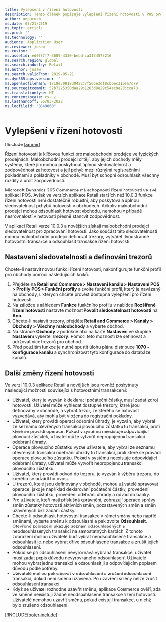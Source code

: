 ```yaml
---
title: Vylepšení v řízení hotovosti
description: Tento článek popisuje vylepšení řízení hotovosti v POS pro Dynamics 365 Commerce.
author: anpurush
ms.date: 05/21/2019
ms.topic: article
ms.prod: ''
ms.technology: ''
audience: Application User
ms.reviewer: josaw
ms.custom: ''
ms.assetid: ed0f77f7-3609-4330-bebd-ca3134575216
ms.search.region: global
ms.search.industry: Retail
ms.author: josaw
ms.search.validFrom: 2019-05-21
ms.dyn365.ops.version: ''
ms.openlocfilehash: 1719e309183042cd7f56be3df8cbbec31cea7c79
ms.sourcegitcommit: 52b7225350daa29b1263d8e29c54ac9e20bcca70
ms.translationtype: HT
ms.contentlocale: cs-CZ
ms.lasthandoff: 06/03/2022
ms.locfileid: "8849060"
---
```

# <a name="cash-management-improvements"></a>Vylepšení v řízení hotovosti

[!include [banner](includes/banner.md)]


Řízení hotovosti je klíčovou funkcí pro maloobchodní prodejce ve fyzických prodejnách. Maloobchodní prodejci chtějí, aby jejich obchody měly systémy, které jim mohou poskytnout úplnou sledovatelnost a zodpovědnost za hotovost a její pohyb mezi různými registračními pokladnami a pokladníky v obchodě. Musí být schopni odsouhlasit všechny rozdíly a určit zodpovědnosti.


Microsoft Dynamics 365 Commerce má schopnosti řízení hotovosti ve své aplikaci POS. Avšak ve verzích aplikace Retail starších než 10.0.3 funkce řízení hotovosti není dostatečně robustní, aby poskytovala úplnou sledovatelnost pohybů hotovosti v obchodech. Ačkoliv maloobchodní prodejci mohou odsouhlasit hotovost obchodu, nemohou v případě nesrovnalostí v hotovosti přesně stanovit zodpovědnost.


V aplikaci Retail verze 10.0.3 a novějších získají maloobchodní prodejci sledovatelnost pro zpracování hotovosti. Jako součást této sledovatelnosti mohou maloobchodní prodejci definovat trezory, vytvářet dvoustranné hotovostní transakce a odsouhlasit transakce řízení hotovosti.

## <a name="set-up-traceability-and-define-safes"></a>Nastavení sledovatelnosti a definování trezorů

Chcete-li nastavit novou funkci řízení hotovosti, nakonfigurujte funkční profil pro obchody pomocí následujících kroků.

1. Přejděte na **Retail and Commerce \> Nastavení kanálu \> Nastavení POS \> Profily POS \> Funkční profily** a zvolte funkční profil, který je navázaný na obchody, u kterých chcete provést dostupná vylepšení pro řízení hotovosti.
2. Na záložce s náhledem **Funkce** funkčního profilu v nabídce **Rozšířené řízení hotovosti** nastavte možnost **Povolit sledovatelnost hotovosti** na **Ano.**
3. Chcete-li nastavit trezory, přejděte **Retail and Commerce \> Kanály \> Obchody \> Všechny maloobchody** a vyberte obchod.
4. Na stránce **Obchody** v podokně akcí na kartě **Nastavení** ve skupině **Nastavení** vyberte **Trezory**. Pomocí této možnosti lze definovat a udržovat více trezorů pro obchod.
4. Před použitím funkce je nutné spustit úlohu plánu distribuce **1070 - konfigurace kanálu** a synchronizovat tyto konfigurace do databáze kanálů.

## <a name="additional-cash-management-changes"></a>Další změny řízení hotovosti

Ve verzi 10.0.3 aplikace Retail a novějších jsou rovněž poskytnuty následující možnosti související s hotovostními transakcemi:

- Uživatel, který je vyzván k deklaraci počáteční částky, musí zadat zdroj hotovosti. Uživatel může vyhledat dostupné trezory, které jsou definovány v obchodě, a vybrat trezor, ze kterého se hotovost vyzvedává, aby mohla být vložena do registrační pokladny.
- Uživatel, který provádí operaci odebrání úhrady, je vyzván, aby vybral ze seznamu otevřených transakcí plovoucího zůstatku tu transakci, proti které se provádí operace. Pokud v systému neexistuje odpovídající plovoucí zůstatek, uživatel může vytvořit nepropojenou transakci odebrání úhrady.
- Operace plovoucího zůstatku vyzve uživatele, aby vybral ze seznamu otevřených transakcí odebrání úhrady tu transakci, proti které se provádí operace plovoucího zůstatku. Pokud v systému neexistuje odpovídající odebrání úhrady, uživatel může vytvořit nepropojenou transakci plovoucího zůstatku.
- Uživatel, který provádí odvod do trezoru, je vyzván k výběru trezoru, do kterého se odvádí hotovost.
- U trezorů, které jsou definovány v obchodě, mohou uživatelé spravovat operace, jako je například deklarování počáteční částky, provedení plovoucího zůstatku, provedení odebrání úhrady a odvod do banky.
- Pro uživatele, kteří mají příslušná oprávnění, zobrazují operace správy směn zůstatky hotovosti aktivních směn, pozastavených směn a směn uzavřených bez zadání částky.
- Chcete-li odsouhlasit hotovostní transakce v rámci směny nebo napříč směnami, vyberte směnu k odsouhlasní a pak zvolte **Odsouhlasit**. Otevřené zobrazení ukazuje seznam odsouhlasených a neodsouhlasených transakcí na samostatných kartách. Z tohoto zobrazení mohou uživatelé buď vybrat neodsouhlasené transakce a odsouhlasit je, nebo vybrat dříve odsouhlasené transakce a zrušit jejich odsouhlasení.
- Pokud se při odsouhlasení nevyrovnává vybraná transakce, uživatel musí zadat popis důvodu nevyrovnaného odsouhlasení. Uživatelé mohou vybrat jednu transakci a odsouhlasit ji s odpovídajícím popisem důvodu podle potřeby.
- Uživatelé mohou pokračovat v odsouhlasení a zrušení odsouhlasení transakcí, dokud není směna uzavřena. Po uzavření směny nelze zrušit odsouhlasení transakcí.
- Když se uživatel rozhodne uzavřít směnu, aplikace Commerce ověří, zda ve směně neexistují žádné neodsouhlasené transakce řízení hotovosti. Uživatelé nemohou uzavřít směnu, pokud existují transakce, u nichž bylo zrušeno odsouhlasení.


[!INCLUDE[footer-include](../includes/footer-banner.md)]